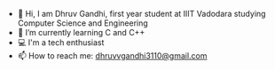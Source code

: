 - 👋 Hi, I am Dhruv Gandhi, first year student at IIIT Vadodara studying Computer Science and Engineering
- 🌱 I’m currently learning C and C++
- 💻 I'm a tech enthusiast 
- 📫 How to reach me: dhruvvgandhi3110@gmail.com

<!---
DhruvGandhi31/DhruvGandhi31 is a ✨ special ✨ repository because its `README.md` (this file) appears on your GitHub profile.
You can click the Preview link to take a look at your changes.
--->
